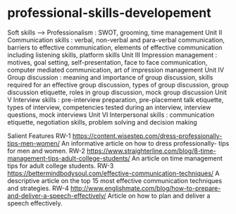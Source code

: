 # professional-skills-developement

Soft skills --> Professionalism : SWOT, grooming, time management Unit II Communication skills : verbal, non-verbal and para-verbal 
communication, barriers to effective communication, elements of effective communication including listening skills, 
platform skills Unit III Impression management : motives, goal setting, self-presentation, face to face communication, 
computer mediated communication, art of impression management Unit IV Group discussion : meaning and importance of group discussion, 
skills required for an effective group discussion, types of group discussion, group discussion etiquette, roles in group discussion,
mock group discussion Unit V Interview skills : pre-interview preparation, pre-placement talk etiquette, types of interview, 
competencies tested during an interview, interview questions, mock interviews Unit VI Interpersonal skills : communication etiquette, 
negotiation skills, problem solving and decision making 


Salient Features RW-1 https://content.wisestep.com/dress-professionally-tips-men-women/ An informative article on how to dress professionally- tips for men and women. 
RW-2 https://www.straighterline.com/blog/8-time-management-tips-adult-college-students/ An article on time management tips for adult college students.
RW-3 https://bettermindbodysoul.com/effective-communication-techniques/ A descriptive article on the top 15 most effective communication techniques and strategies. 
RW-4 http://www.englishmate.com/blog/how-to-prepare-and-deliver-a-speech-effectively/ Article on how to plan and deliver a speech effectively. 

